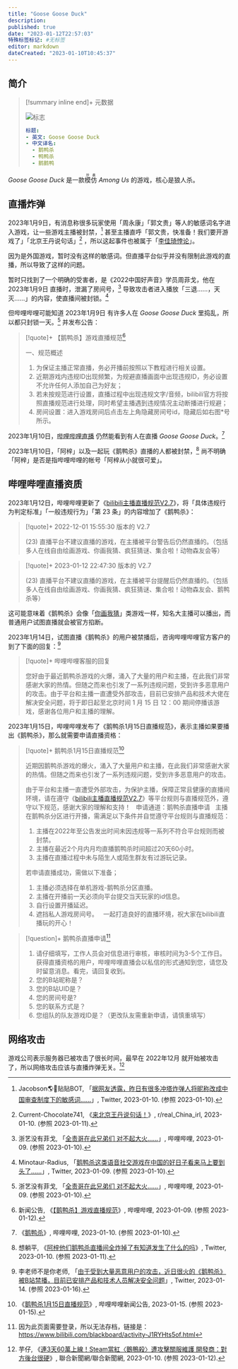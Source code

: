 ```yaml
---
title: "Goose Goose Duck"
description:
published: true
date: "2023-01-12T22:57:03"
特殊标签标记: #无标签
editor: markdown
dateCreated: "2023-01-10T10:45:37"
---
```


## 简介

> [!summary inline end]+ 元数据
>
> ![标志](https://s3.tebi.io/ggame/ShareX/Goose_Goose_Duck_cover.jpg)
>
> ```yaml
> 标题:
> - 英文: Goose Goose Duck
> - 中文译名:
>   - 鹅鸭杀
>   - 鸭鸭杀
>   - 鹅鹅鸭
> ```

_Goose Goose Duck_ 是一款<ruby>模仿<rp>(</rp><rt>抄袭</rt><rp>)</rp></ruby> _Among Us_ 的游戏，核心是狼人杀。

## 直播炸弹

2023年1月9日，有消息称很多玩家使用「周永康」「郭文贵」等人的敏感词名字进入游戏，让一些游戏主播被封禁，[^BsDRk] 甚至主播直呼「郭文贵，快准备！我们要开游戏了」「北京王丹说句话」[^108568k] ，所以这起事件也被属于「[李佳琦悖论](/people/李佳琦.md)」。

[^BsDRk]: Jacobson🌎🌸贴贴BOT, 「[据网友透露，昨日有很多冲塔炸弹人将昵称改成中国审查制度下的敏感词……](https://archive.is/BsDRk "https://twitter.com/jakobsonradical/status/1612628779045912576")」, Twitter, 2023-01-10. (参照 2023-01-10).

[^108568k]: Current-Chocolate741, 《[来北京王丹说句话！](https://web.archive.org/web/20230110222759/https://www.reddit.com/r/real_China_irl/comments/108568k/来北京王丹说句话/)》, r/real_China_irl, 2023-01-10. (参照 2023-01-11).

因为是外国游戏，暂时没有这样的敏感词。但直播平台似乎并没有限制此游戏的直播，所以导致了这样的问题。

暂时只找到了一个明确的受害者，是《2022中国好声音》学员周菲戈，他在 2023年1月9日 直播时，泄漏了房间号，[^UfXY3] 导致攻击者进入播放「三退……，天灭……」的内容，使直播间被封锁。[^00385]

[^UfXY3]: 浙艺没有菲戈, 「[全责哥在此兄弟们 对不起大火……](https://archive.ph/UfXY3 "https://t.bilibili.com/749153566346706947")」, 哔哩哔哩, 2023-01-09. (参照 2023-01-10).

[^00385]: Minotaur-Radius, 「[鹅鸭杀这类语音社交游戏在中国的好日子看来马上要到头了……](https://web.archive.org/web/20230110052618/https://twitter.com/nightraidertwi/status/1612409523792400385)」, Twitter, 2023-01-09. (参照 2023-01-10).

但哔哩哔哩可能知道 2023年1月9日 有许多人在 _Goose Goose Duck_ 里捣乱，所以都只封锁一天。[^UfXY3] 并发布公告：

> [!quote]+ 【鹅鸭杀】游戏直播规范[^gGMAe]
>
> 一、规范概述
>
> 1.  为保证主播正常直播，务必开播前按照以下教程进行相关设置。
> 2.  近期游戏内违规ID出现频繁，为规避直播画面中出现违规ID，务必设置不允许任何人添加自己为好友；
> 3.  若未按规范进行设置，直播过程中出现违规文字/音频，bilibili官方将按照直播规范进行处理，同时希望主播遇到违规情况主动断播进行规避；
> 4.  房间设置：进入游戏房间后点击左上角隐藏房间号id，隐藏后如右图\*号所示。

[^gGMAe]: 新闻公告, 《[【鹅鸭杀】游戏直播规范](https://archive.is/gGMAe "https://link.bilibili.com/p/eden/news#/newsdetail?id=3264")》, 哔哩哔哩, 2023-01-09. (参照 2023-01-12).

2023年1月10日，[哔哩哔哩直播](/website/哔哩哔哩弹幕网.md) 仍然能看到有人在直播 _Goose Goose Duck_。[^4dBKU]

[^4dBKU]: 《[鹅鸭杀](https://archive.ph/4dBKU)》, 哔哩哔哩, 2023-01-10. (参照 2023-01-10).

2023年1月10日，「阿梓」以及一起玩《鹅鸭杀》直播的人都被封禁，[^70113] 尚不明确「阿梓」是否是指哔哩哔哩的帐号「阿梓从小就很可爱」。

[^70113]: 想躺平, 《[阿梓他们鹅鸭杀直播间全炸掉了有知道发生了什么的吗](https://web.archive.org/web/20230111034328/https://twitter.com/xiangtangping1/status/1612489727495770113)》, Twitter, 2023-01-10. (参照 2023-01-11).

## 哔哩哔哩直播资质

2023年1月12日，哔哩哔哩更新了《[bilibili主播直播规范V2.7](/rule/网站规范/bilibili主播直播规范.md#v27)》，将「具体违规行为判定标准」「一般违规行为」「第 23 条」的内容增加了《鹅鸭杀》：

> [!quote]+ 2022-12-01 15:55:30 版本的 V2.7
>
> (23) 直播平台不建议直播的游戏，在主播被平台警告后仍然直播的。（包括多人在线自由绘画游戏、你画我猜、疯狂猜谜、集合啦！动物森友会等）

> [!quote]+ 2023-01-12 22:47:30 版本的 V2.7
>
> (23) 直播平台不建议直播的游戏，在主播被平台提醒后仍然直播的。（包括多人在线自由绘画游戏、你画我猜、疯狂猜谜、集合啦！动物森友会、鹅鸭杀等）

这可能意味着《鹅鸭杀》会像「[你画我猜](/game/你画我猜.md)」类游戏一样，知名大主播可以播出，而普通用户试图直播就会被官方掐断。

2023年1月14日，试图直播《鹅鸭杀》的用户被禁播后，咨询哔哩哔哩官方客户的到了下面的回复：[^88322]

[^88322]: 李老师不是你老师, 「[由于受到大量恶意用户的攻击，近日很火的《鹅鸭杀》被B站禁播，目前已安排产品和技术人员解决安全问题](https://web.archive.org/web/20230114164617/https://twitter.com/whyyoutouzhele/status/1614272094690488322)」, Twitter, 2023-01-14. (参照 2023-01-16).

> [!quote]+ 哔哩哔哩客服的回复
>
> 您好由于最近鹅鸭杀游戏的火爆，涌入了大量的用户和主播，在此我们非常感谢大家的热情。但随之而来也引发了一系列违规问题，受到许多恶意用户的攻击。由于平台和主播一直遭受外部攻击，目前已安排产品和技术大佬在解决安全问题，将于即日起至北京时间 1 月 15 日 12：00 期间停播该游戏，感谢各位用户和主播的理解。

2023年1月15日，哔哩哔哩发布了《鹅鸭杀1月15日直播规范》，表示主播如果要播出《鹅鸭杀》，那么就需要申请直播资格：

> [!quote]+ 鹅鸭杀1月15日直播规范[^tOpPG]
>
> 近期因鹅鸭杀游戏的爆火，涌入了大量用户和主播，在此我们非常感谢大家的热情。但随之而来也引发了一系列违规问题，受到许多恶意用户的攻击。
>
> 由于平台和主播一直遭受外部攻击，为保护主播，保障正常且健康的直播间环境，请在遵守《[bilibili主播直播规范V2.7](/rule/网站规范/bilibili主播直播规范.md#v27)》等平台规则与直播规范外，遵守以下规范，感谢大家的理解和支持！
>  
> 申请通道：鹅鸭杀直播申请
>  
> 主播在鹅鸭杀分区进行开播，需满足以下条件并自觉遵守平台规则与直播规范：
>
> 1.  主播在2022年至公告发出时间未因违规等一系列不符合平台规则而被封禁。
> 2.  主播在最近2个月内月均直播鹅鸭杀时间超过20天60小时。
> 3.  主播在直播过程中未与陌生人或陌生群友有过游玩记录。
>
> 若申请直播成功，需做以下准备；
>
> 1.  主播必须选择在单机游戏-鹅鸭杀分区直播。
> 2.  主播在开播前一天必须向平台提交当天玩家的id信息。
> 3.  自行设置开播延迟。
> 4.  遮挡私人游戏房间号。
>  
> 一起打造良好的直播环境，祝大家在bilibili直播玩的开心！

[^tOpPG]: 《[鹅鸭杀1月15日直播规范](https://archive.ph/tOpPG "https://link.bilibili.com/p/eden/news#/newsdetail?id=3276")》, 哔哩哔哩新闻公告, 2023-01-15. (参照 2023-01-15).

> [!question]+ 鹅鸭杀直播申请[^ca]
>
> 1.  请仔细填写，工作人员会对信息进行审核，审核时间为3-5个工作日。获得直播资格的用户，哔哩哔哩直播会以私信的形式通知到您，请您及时留意消息。看完，请回复收到。
> 2.  您的B站昵称是？
> 3.  您的B站UID是？
> 4.  您的房间号是?
> 5.  您的联系方式是？
> 6.  您组队的队友游戏ID是？（更改队友需重新申请，请慎重填写）

[^ca]: 因为此页面需要登录，所以无法存档，链接是：<https://www.bilibili.com/blackboard/activity-J1RYHts5of.html>

## 网络攻击

游戏公司表示服务器已被攻击了很长时间，最早在 2022年12月 就开始被攻击了，所以网络攻击应该与直播炸弹无关。[^6900707]

[^6900707]: 芋仔, 《[連3天60萬上線！Steam當紅〈鵝鴨殺〉遭攻擊關服維護 開發商：對方後台很硬](https://web.archive.org/web/20230110092322/https://game.udn.com/game/story/122089/6900707)》, 聯合新聞網/聯合新聞網, 2023-01-10. (参照 2023-01-12).

<!--
+   [一起来愉快的猎杀皮套狗吧-------新猎杀皮套狗TV宣传pv - YouTube](https://web.archive.org/web/20230113110705/https://www.youtube.com/watch?v=DFSQRIv7ego)
+   [1月12日爆破皮套人联动直播最大恶性事件 相关博主粉丝总计400万 - YouTube](https://web.archive.org/web/20230113111700/https://www.youtube.com/watch?v=powtZCx7uRI)
+   [东雪莲炸房事件始末公开 新猎杀皮套狗tv对此负责 - YouTube](https://web.archive.org/web/20230114151628/https://www.youtube.com/watch?v=336y7hH8Ar4)
+   [皮套人哭述：为什么要反〇，我爷爷是军人，大家要爱国，中国是很好的国家 - YouTube](https://web.archive.org/web/20230115040350/https://www.youtube.com/watch?v=FG6hb1Hcnjk)
+   [为什么玩游戏都不带**〇〇〇**{: .mohu }？ 鹅鸭杀**〇〇〇**{: .mohu }入侵合集（一次看个够） - YouTube](https://web.archive.org/web/20230115042457/https://www.youtube.com/watch?app=desktop&v=plyFJjcN2wg)
+   [〇鸭杀精彩内容 抢先派送 - YouTube](https://web.archive.org/web/20230115050501/https://www.youtube.com/watch?v=ffPIntAFOrw)
-->
